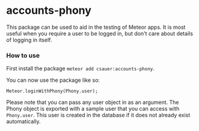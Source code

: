 # accounts-phony

This package can be used to aid in the testing of Meteor apps. It is most useful when you require a user to be logged in, but don't care about details of logging in itself. 

### How to use

First install the package `meteor add csauer:accounts-phony`. 

You can now use the package like so:

```
Meteor.loginWithPhony(Phony.user);
```

Please note that you can pass any user object in as an argument. The Phony object is exported with a sample user that you can access with `Phony.user`. This user is created in the database if it does not already exist automatically. 
